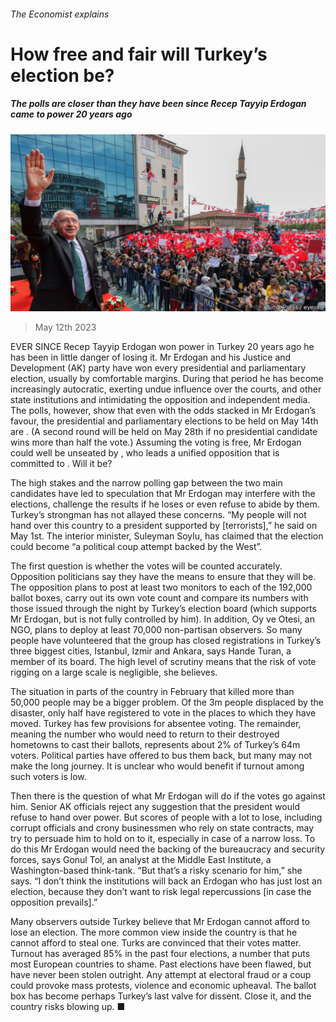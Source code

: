 ###### The Economist explains

# How free and fair will Turkey’s election be? 

##### The polls are closer than they have been since Recep Tayyip Erdogan came to power 20 years ago 

![image](images/20230513_BLP504.jpg) 

> May 12th 2023 

EVER SINCE Recep Tayyip Erdogan won power in Turkey 20 years ago he has been in little danger of losing it. Mr Erdogan and his Justice and Development (AK) party have won every presidential and parliamentary election, usually by comfortable margins. During that period he has become increasingly autocratic, exerting undue influence over the courts,  and other state institutions and intimidating the opposition and independent media. The polls, however, show that even with the odds stacked in Mr Erdogan’s favour, the presidential and parliamentary elections to be held on May 14th are . (A second round will be held on May 28th if no presidential candidate wins more than half the vote.) Assuming the voting is free, Mr Erdogan could well be unseated by , who leads a unified opposition that is committed to . Will it be?

The high stakes and the narrow polling gap between the two main candidates have led to speculation that Mr Erdogan may interfere with the elections, challenge the results if he loses or even refuse to abide by them. Turkey’s strongman has not allayed these concerns. “My people will not hand over this country to a president supported by [terrorists],” he said on May 1st. The interior minister, Suleyman Soylu, has claimed that the election could become “a political coup attempt backed by the West”.

The first question is whether the votes will be counted accurately. Opposition politicians say they have the means to ensure that they will be. The opposition plans to post at least two monitors to each of the 192,000 ballot boxes, carry out its own vote count and compare its numbers with those issued through the night by Turkey’s election board (which supports Mr Erdogan, but is not fully controlled by him). In addition, Oy ve Otesi, an NGO, plans to deploy at least 70,000 non-partisan observers. So many people have volunteered that the group has closed registrations in Turkey’s three biggest cities, Istanbul, Izmir and Ankara, says Hande Turan, a member of its board. The high level of scrutiny means that the risk of vote rigging on a large scale is negligible, she believes. 

The situation in parts of the country  in February that killed more than 50,000 people may be a bigger problem. Of the 3m people displaced by the disaster, only half have registered to vote in the places to which they have moved. Turkey has few provisions for absentee voting. The remainder, meaning the number who would need to return to their destroyed hometowns to cast their ballots, represents about 2% of Turkey’s 64m voters. Political parties have offered to bus them back, but many may not make the long journey. It is unclear who would benefit if turnout among such voters is low. 

Then there is the question of what Mr Erdogan will do if the votes go against him. Senior AK officials reject any suggestion that the president would refuse to hand over power. But scores of people with a lot to lose, including corrupt officials and crony businessmen who rely on state contracts, may try to persuade him to hold on to it, especially in case of a narrow loss. To do this Mr Erdogan would need the backing of the bureaucracy and security forces, says Gonul Tol, an analyst at the Middle East Institute, a Washington-based think-tank. “But that’s a risky scenario for him,” she says. “I don’t think the institutions will back an Erdogan who has just lost an election, because they don’t want to risk legal repercussions [in case the opposition prevails].” 

Many observers outside Turkey believe that Mr Erdogan cannot afford to lose an election. The more common view inside the country is that he cannot afford to steal one. Turks are convinced that their votes matter. Turnout has averaged 85% in the past four elections, a number that puts most European countries to shame. Past elections have been flawed, but have never been stolen outright. Any attempt at electoral fraud or a coup could provoke mass protests, violence and economic upheaval. The ballot box has become perhaps Turkey’s last valve for dissent. Close it, and the country risks blowing up. ■


